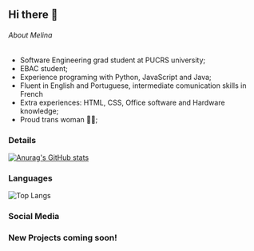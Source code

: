 ## Hi there 👋

###### About Melina

 - Software Engineering grad student at PUCRS university;
 - EBAC student;
 - Experience programing with Python, JavaScript and Java;
 - Fluent in English and Portuguese, intermediate comunication skills in French
 - Extra experiences: HTML, CSS, Office software and Hardware knowledge;
 - Proud trans woman :transgender_flag:;

### Details
[![Anurag's GitHub stats](https://github-readme-stats.vercel.app/api?username=melrvg)](https://github.com/anuraghazra/github-readme-stats)

### Languages

![Top Langs](https://github-readme-stats.vercel.app/api/top-langs/?username=melrvg&size_weight=0.5&count_weight=0.5)

### Social Media



### New Projects coming soon!
